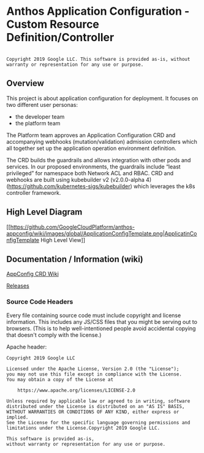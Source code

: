 # Anthos Application Configuration - Custom Resource Definition/Controller



<code>
Copyright 2019 Google LLC. This software is provided as-is, without warranty or representation for any use or purpose. 
</code>


## Overview

This project is about application configuration for deployment.
It focuses on two different user personas:
 
* the developer team 
* the platform team

The Platform team approves an Application Configuration CRD and accompanying
 webhooks (mutation/validation) admission controllers which all together 
 set up the application operation environment definition.   
 
The CRD builds the guardrails and allows integration with other pods and services.
In our proposed environments, the guardrails include “least privileged” 
for namespace both Network ACL and RBAC.  CRD and webhooks are built 
using kubebuilder v2 (v2.0.0-alpha 4) (https://github.com/kubernetes-sigs/kubebuilder)
which leverages the k8s controller framework.


## High Level Diagram

[[https://github.com/GoogleCloudPlatform/anthos-appconfig/wiki/images/global/ApplicationConfigTemplate.png|ApplicatinConfigTemplate High Level View]]


## Documentation / Information (wiki)

[AppConfig CRD Wiki](https://github.com/GoogleCloudPlatform/anthos-appconfig/wiki)

[Releases](https://github.com/GoogleCloudPlatform/anthos-appconfig/releases)


### Source Code Headers

Every file containing source code must include copyright and license
information. This includes any JS/CSS files that you might be serving out to
browsers. (This is to help well-intentioned people avoid accidental copying that
doesn't comply with the license.)

Apache header:

    Copyright 2019 Google LLC

    Licensed under the Apache License, Version 2.0 (the "License");
    you may not use this file except in compliance with the License.
    You may obtain a copy of the License at

        https://www.apache.org/licenses/LICENSE-2.0

    Unless required by applicable law or agreed to in writing, software
    distributed under the License is distributed on an "AS IS" BASIS,
    WITHOUT WARRANTIES OR CONDITIONS OF ANY KIND, either express or implied.
    See the License for the specific language governing permissions and
    limitations under the License.Copyright 2019 Google LLC. 
    
    This software is provided as-is, 
    without warranty or representation for any use or purpose.

